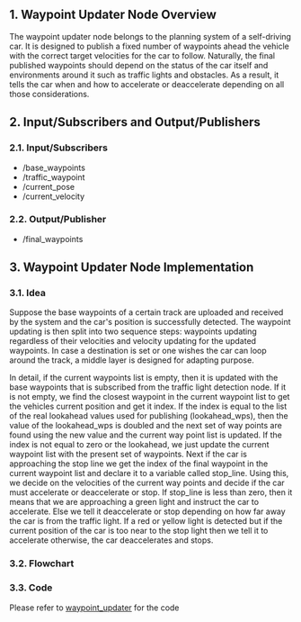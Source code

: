 ## 1. Waypoint Updater Node Overview

The waypoint updater node belongs to the planning system of a self-driving car. It is designed to publish a fixed number of waypoints ahead the vehicle with the correct target velocities for the car to follow. Naturally, the final published waypoints should depend on the status of the car itself and environments around it such as traffic lights and obstacles. As a result, it tells the car when and how to accelerate or deaccelerate depending on all those considerations.

## 2. Input/Subscribers and Output/Publishers

### 2.1. Input/Subscribers
* /base_waypoints
* /traffic_waypoint
* /current_pose
* /current_velocity
    
### 2.2. Output/Publisher
* /final_waypoints

## 3. Waypoint Updater Node Implementation

### 3.1. Idea

Suppose the base waypoints of a certain track are uploaded and received by the system and the car's position is successfully detected. The waypoint updating is then split into two sequence steps: waypoints updating regardless of their velocities and velocity updating for the updated waypoints. In case a destination is set or one wishes the car can loop around the track, a middle layer is designed for adapting purpose.


In detail, if the current waypoints list is empty, then it is updated with the base waypoints that is subscribed from the traffic light detection node. If it is not empty, we find the closest waypoint in the current waypoint list to get the vehicles current position and get it index. If the index is equal to the list of the real lookahead values used for publishing (lookahead_wps), then the value of the lookahead_wps is doubled and the next set of way points are found using the new value and the current way point list is updated. If the index is not equal to zero or the lookahead, we just update the current waypoint list with the present set of waypoints. Next if the car is approaching the stop line we get the index of the final waypoint in the current waypoint list and declare it to a variable called stop_line. Using this, we decide on the velocities of the current way points and decide if the car must accelerate or deaccelerate or stop. If stop_line is less than zero, then it means that we are approaching a green light and instruct the car to accelerate. Else we tell it deaccelerate or stop depending on how far away the car is from the traffic light. If a red or yellow light is detected but if the current position of the car is too near to the stop light then we tell it to accelerate otherwise, the car deaccelerates and stops.


### 3.2. Flowchart


### 3.3. Code

Please refer to [waypoint_updater](https://github.com/fangchun007/CarND-Capstone/tree/master/ros/src/waypoint_updater) for the code
